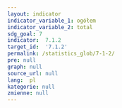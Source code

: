 ```yaml
---
layout: indicator
indicator_variable_1: ogółem
indicator_variable_2: total
sdg_goal: 7
indicator:  7.1.2
target_id:  '7.1.2'
permalink: /statistics_glob/7-1-2/
pre: null
graph: null
source_url: null
lang:  pl
kategorie: null
zmienne: null
---
```

